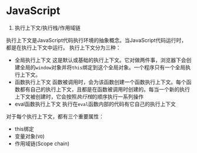 # JavaScript

1. 执行上下文/执行栈/作用域链

执行上下文是JavaScript代码执行环境的抽象概念。当JavaScript代码运行时，都是在执行上下文中运行。
执行上下文分为三种：
- 全局执行上下文
这是默认或基础的执行上下文。它对做两件事，浏览器下会创建全局的`window`对象并将`this`绑定到这个全局对象。一个程序只有一个全局执行上下文。
- 函数执行上下文
函数被调用时，会为该函数创建一个函数执行上下文。每个函数都有自己的执行上下文，且都是在函数被调用时创建的。每当一个新的执行上下文被创建时，它会按照*执行栈*的顺序执行一系列操作
- eval函数执行上下文
执行在`eval`函数内部的代码有它自己的执行上下文

对于每个执行上下文，都有三个重要属性：
- this绑定
- 变量对象(`VO`)
- 作用域链(Scope chain)

